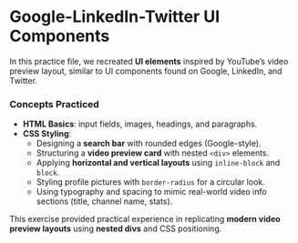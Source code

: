 # Google-LinkedIn-Twitter UI Components  

In this practice file, we recreated **UI elements** inspired by YouTube’s video preview layout, similar to UI components found on Google, LinkedIn, and Twitter.  

### Concepts Practiced  
- **HTML Basics**: input fields, images, headings, and paragraphs.  
- **CSS Styling**:  
  - Designing a **search bar** with rounded edges (Google-style).  
  - Structuring a **video preview card** with nested `<div>` elements.  
  - Applying **horizontal and vertical layouts** using `inline-block` and `block`.  
  - Styling profile pictures with `border-radius` for a circular look.  
  - Using typography and spacing to mimic real-world video info sections (title, channel name, stats).  

This exercise provided practical experience in replicating **modern video preview layouts** using **nested divs** and CSS positioning.  

